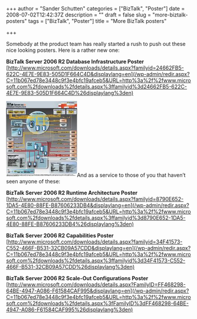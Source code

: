 +++
author = "Sander Schutten"
categories = ["BizTalk", "Poster"]
date = 2008-07-02T12:42:37Z
description = ""
draft = false
slug = "more-biztalk-posters"
tags = ["BizTalk", "Poster"]
title = "More BizTalk posters"

+++


Somebody at the product team has really started a rush to push out these nice looking posters. Here is a rather new one:

**BizTalk Server 2006 R2 Database Infrastructure Poster**  
[http://www.microsoft.com/downloads/details.aspx?familyid=24662FB5-622C-4E7E-9E83-505D1F664C4D&displaylang=en](/wp-admin/redir.aspx?C=11b067ed78e3448c9f3e4bfc19afceb5&URL=http%3a%2f%2fwww.microsoft.com%2fdownloads%2fdetails.aspx%3ffamilyid%3d24662FB5-622C-4E7E-9E83-505D1F664C4D%26displaylang%3den)

[![](/images/biztalkdatabaseposter.jpg "biztalkdatabaseposter")](/images/biztalkdatabaseposter.jpg)And as a service to those of you that haven’t seen anyone of these:

**BizTalk Server 2006 R2 Runtime Architecture Poster**  
[http://www.microsoft.com/downloads/details.aspx?familyid=8790E652-1DA5-4E80-88FE-B87606233DB4&displaylang=en](/wp-admin/redir.aspx?C=11b067ed78e3448c9f3e4bfc19afceb5&URL=http%3a%2f%2fwww.microsoft.com%2fdownloads%2fdetails.aspx%3ffamilyid%3d8790E652-1DA5-4E80-88FE-B87606233DB4%26displaylang%3den)

**BizTalk Server 2006 R2 Capabilities Poster**  
[http://www.microsoft.com/downloads/details.aspx?familyid=34F41573-C552-466F-B531-32CB09A57CDD&displaylang=en](/wp-admin/redir.aspx?C=11b067ed78e3448c9f3e4bfc19afceb5&URL=http%3a%2f%2fwww.microsoft.com%2fdownloads%2fdetails.aspx%3ffamilyid%3d34F41573-C552-466F-B531-32CB09A57CDD%26displaylang%3den)

**BizTalk Server 2006 R2 Scale-Out Configurations Poster**  
[http://www.microsoft.com/downloads/details.aspx?FamilyID=FF468298-64BE-4947-A086-F61584CAF995&displaylang=en](/wp-admin/redir.aspx?C=11b067ed78e3448c9f3e4bfc19afceb5&URL=http%3a%2f%2fwww.microsoft.com%2fdownloads%2fdetails.aspx%3fFamilyID%3dFF468298-64BE-4947-A086-F61584CAF995%26displaylang%3den)

